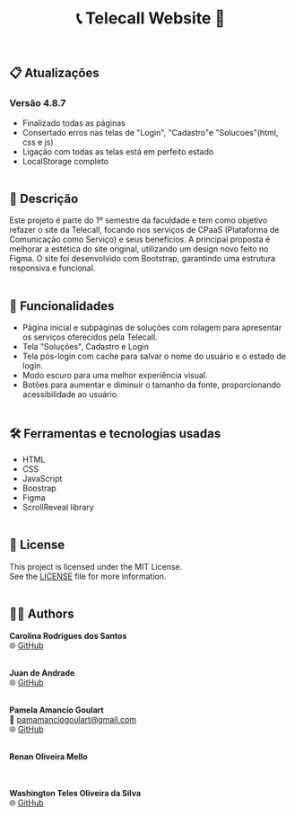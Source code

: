 <h1 align="center"> 📞 Telecall Website 📱 </h1> <br>


## 📋 Atualizações
### Versão 4.8.7
- Finalizado todas as páginas
- Consertado erros nas telas de "Login", "Cadastro"e "Solucoes"(html, css e js)
- Ligação com todas as telas está em perfeito estado
- LocalStorage completo
<br> <br>

## 📖 Descrição
  Este projeto é parte do 1º semestre da faculdade e tem como objetivo refazer o site da Telecall, focando nos serviços de CPaaS (Plataforma de Comunicação como Serviço) e seus benefícios. A principal proposta é melhorar a estética do site original, utilizando um design novo feito no Figma. O site foi desenvolvido com Bootstrap, garantindo uma estrutura responsiva e funcional. 
<br> <br>

## 🚀 Funcionalidades

- Página inicial e subpáginas de soluções com rolagem para apresentar os serviços oferecidos pela Telecall.
- Tela "Soluções", Cadastro e Login
- Tela pós-login com cache para salvar o nome do usuário e o estado de login.
- Modo escuro para uma melhor experiência visual.
- Botões para aumentar e diminuir o tamanho da fonte, proporcionando acessibilidade ao usuário.
 <br> <br>
 
## 🛠️ Ferramentas e tecnologias usadas
- HTML
- CSS
- JavaScript
- Boostrap
- Figma
- ScrollReveal library
 <br> <br>

## 📝 License

This project is licensed under the MIT License.  
See the [LICENSE](./LICENSE) file for more information.
 <br> <br>

## 👩‍💻 Authors

**Carolina Rodrigues dos Santos**  
🌐 [GitHub](https://github.com/Carolis777) 
<br> <br>

**Juan de Andrade**  
🌐 [GitHub](https://github.com/Juan-de-andrade) 
<br> <br>

**Pamela Amancio Goulart**  
📧 pamamanciogoulart@gmail.com  
🌐 [GitHub](https://github.com/Paamzzz) 
<br> <br>

**Renan Oliveira Mello**  
<br> <br>

**Washington Teles Oliveira da Silva**  
🌐 [GitHub](https://github.com/Washington-teles)
<br> <br>





